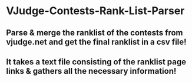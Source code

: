 # VJudge-Contests-Rank-List-Parser
## Parse & merge the ranklist of the contests from vjudge.net and get the final ranklist in a csv file! 
## It takes a text file consisting of the ranklist page links & gathers all the necessary information!

